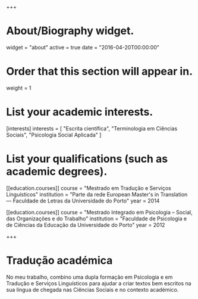 +++
# About/Biography widget.
widget = "about"
active = true
date = "2016-04-20T00:00:00"

# Order that this section will appear in.
weight = 1

# List your academic interests.
[interests]
  interests = [
    "Escrita científica",
    "Terminologia em Ciências Sociais",
    "Psicologia Social Aplicada"
  ]

# List your qualifications (such as academic degrees).
[[education.courses]]
  course = "Mestrado em Tradução e Serviços Linguísticos"
  institution = "Parte da rede European Master's in Translation — Faculdade de Letras da Universidade do Porto"
  year = 2014

[[education.courses]]
  course = "Mestrado Integrado em Psicologia – Social, das Organizações e do Trabalho"
  institution = "Faculdade de Psicologia e de Ciências da Educação da Universidade do Porto"
  year = 2012

+++

# Tradução académica

No meu trabalho, combino uma dupla formação em Psicologia e em Tradução e Serviços Linguísticos para ajudar a criar textos bem escritos na sua língua de chegada nas Ciências Sociais e no contexto académico.
